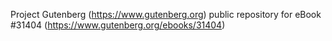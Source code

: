 Project Gutenberg (https://www.gutenberg.org) public repository for eBook #31404 (https://www.gutenberg.org/ebooks/31404)
